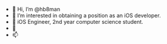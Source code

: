 - 👋 Hi, I’m @hb8man
- 👀 I’m interested in obtaining a position as an iOS developer.
- 🌱 iOS Engineer, 2nd year computer science student.
- 💞️ 
- 📫 

<!---
hb8man/hb8man is a ✨ special ✨ repository because its `README.md` (this file) appears on your GitHub profile.
You can click the Preview link to take a look at your changes.
--->
